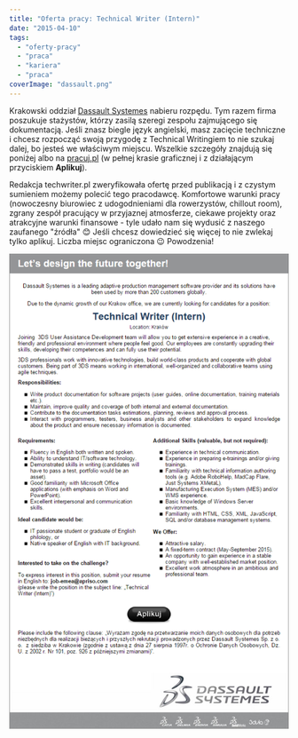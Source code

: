 ```yaml
---
title: "Oferta pracy: Technical Writer (Intern)"
date: "2015-04-10"
tags:
  - "oferty-pracy"
  - "praca"
  - "kariera"
  - "praca"
coverImage: "dassault.png"
---
```


Krakowski oddział [Dassault Systemes](http://www.3ds.com/pl-pl/) nabieru
rozpędu. Tym razem firma poszukuje stażystów, którzy zasilą szeregi zespołu
zajmującego się dokumentacją. Jeśli znasz biegle język angielski, masz zacięcie
techniczne i chcesz rozpocząć swoją przygodę z Technical Writingiem to nie
szukaj dalej, bo jesteś we właściwym miejscu. Wszelkie szczegóły znajdują się
poniżej albo na
[pracuj.pl](http://www.pracuj.pl/praca/technical-writer-krakow,oferta,3869055)
(w pełnej krasie graficznej i z działającym przyciskiem **Aplikuj**).

Redakcja techwriter.pl zweryfikowała ofertę przed publikacją i z czystym
sumieniem możemy polecić tego pracodawcę. Komfortowe warunki pracy (nowoczesny
biurowiec z udogodnieniami dla rowerzystów, chillout room), zgrany zespół
pracujący w przyjaznej atmosferze, ciekawe projekty oraz atrakcyjne warunki
finansowe - tyle udało nam się wydusić z naszego zaufanego "źródła" 😊 Jeśli
chcesz dowiedzieć się więcej to nie zwlekaj tylko aplikuj. Liczba miejsc
ograniczona 😉 Powodzenia!

[![techwriter_intern_dassault](images/techwriter_intern_dassault.png)](http://techwriter.pl/wp-content/uploads/2015/05/techwriter_intern_dassault.png)
